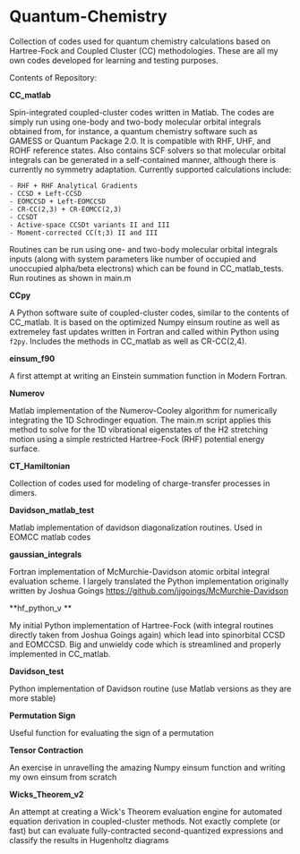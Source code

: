 # Quantum-Chemistry
Collection of codes used for quantum chemistry calculations based on Hartree-Fock and Coupled Cluster (CC) methodologies. These are all my own codes developed for learning and testing purposes.

Contents of Repository:

**CC_matlab**

Spin-integrated coupled-cluster codes written in Matlab. The codes are simply run using one-body and two-body molecular orbital integrals obtained from, for instance, a quantum chemistry software such as GAMESS or Quantum Package 2.0. It is compatible with RHF, UHF, and ROHF reference states. Also contains SCF solvers so that molecular orbital integrals can be generated in a self-contained manner, although there is currently no symmetry adaptation. Currently supported calculations include:

    - RHF + RHF Analytical Gradients
    - CCSD + Left-CCSD
    - EOMCCSD + Left-EOMCCSD
    - CR-CC(2,3) + CR-EOMCC(2,3)
    - CCSDT
    - Active-space CCSDt variants II and III
    - Moment-corrected CC(t;3) II and III
  
Routines can be run using one- and two-body molecular orbital integrals inputs (along with system parameters like number of occupied and unoccupied alpha/beta electrons) which can be found in CC_matlab_tests. Run routines as shown in main.m

**CCpy**

A Python software suite of coupled-cluster codes, similar to the contents of CC_matlab. It is based on the optimized Numpy einsum routine as well as extremeley fast updates written in Fortran and called within Python using ```f2py```. Includes the methods in CC_matlab as well as CR-CC(2,4).

**einsum_f90**

A first attempt at writing an Einstein summation function in Modern Fortran.

**Numerov**

Matlab implementation of the Numerov-Cooley algorithm for numerically integrating the 1D Schrodinger equation. The main.m script applies this method to solve for the 1D vibrational eigenstates of the H2 stretching motion using a simple restricted Hartree-Fock (RHF) potential energy surface.

**CT_Hamiltonian**

Collection of codes used for modeling of charge-transfer processes in dimers.

**Davidson_matlab_test**

Matlab implementation of davidson diagonalization routines. Used in EOMCC matlab codes

**gaussian_integrals**

Fortran implementation of McMurchie-Davidson atomic orbital integral evaluation scheme. I largely translated the Python implementation originally written by Joshua Goings https://github.com/jjgoings/McMurchie-Davidson

**hf_python_v **

My initial Python implementation of Hartree-Fock (with integral routines directly taken from Joshua Goings again) which lead into spinorbital CCSD and EOMCCSD. Big and unwieldy code which is streamlined and properly implemented in CC_matlab.

**Davidson_test**

Python implementation of Davidson routine (use Matlab versions as they are more stable)

**Permutation Sign**

Useful function for evaluating the sign of a permutation

**Tensor Contraction**

An exercise in unravelling the amazing Numpy einsum function and writing my own einsum from scratch

**Wicks_Theorem_v2**

An attempt at creating a Wick's Theorem evaluation engine for automated equation derivation in coupled-cluster methods. Not exactly complete (or fast) but can evaluate fully-contracted second-quantized expressions and classify the results in Hugenholtz diagrams

